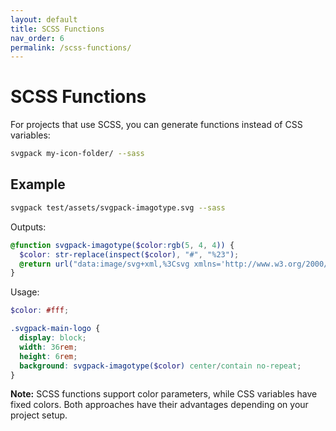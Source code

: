 ```yaml
---
layout: default
title: SCSS Functions
nav_order: 6
permalink: /scss-functions/
---
```


# SCSS Functions

For projects that use SCSS, you can generate functions instead of CSS variables:

```bash
svgpack my-icon-folder/ --sass
```

## Example

```bash
svgpack test/assets/svgpack-imagotype.svg --sass
```

Outputs:

```scss
@function svgpack-imagotype($color:rgb(5, 4, 4)) {
  $color: str-replace(inspect($color), "#", "%23");
  @return url("data:image/svg+xml,%3Csvg xmlns='http://www.w3.org/2000/svg' viewBox='0 0 440 90'%3E%3Cg fill='"+$color+"' fill-rule='evenodd'%3E%3Cpath ...");
}
```

Usage:

```scss
$color: #fff;

.svgpack-main-logo {
  display: block;
  width: 36rem;
  height: 6rem;
  background: svgpack-imagotype($color) center/contain no-repeat;
}
```

**Note:** SCSS functions support color parameters, while CSS variables have fixed colors. Both approaches have their advantages depending on your project setup.

